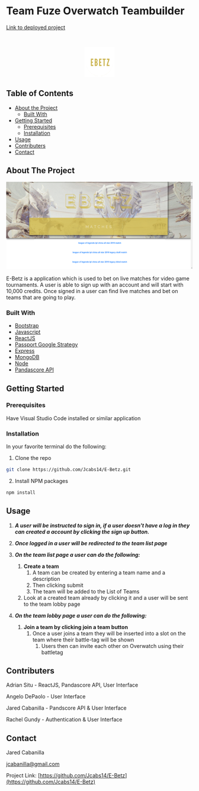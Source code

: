 # Team Fuze Overwatch Teambuilder

[Link to deployed project](https://ebetz.herokuapp.com/home)

<!-- PROJECT LOGO -->
<br />
<p align="center">
  <a>
    <img src="server/client/public/elogo.png" alt="Logo" width="80" height="80">
  </a>
</p>

<!-- TABLE OF CONTENTS -->
## Table of Contents

* [About the Project](#about-the-project)
  * [Built With](#built-with)
* [Getting Started](#getting-started)
  * [Prerequisites](#prerequisites)
  * [Installation](#installation)
* [Usage](#usage)
* [Contributers](#contributers)
* [Contact](#contact)

<!-- ABOUT THE PROJECT -->
## About The Project

![E-Betz](server/client/public/home.png)

E-Betz is a application which is used to bet on live matches for video game tournaments.
A user is able to sign up with an account and will start with 10,000 credits.
Once signed in a user can find live matches and bet on teams that are going to play.

### Built With
* [Bootstrap](https://getbootstrap.com)
* [Javascript](https://www.javascript.com/)
* [ReactJS](https://reactjs.org/)
* [Passport Google Strategy](http://www.passportjs.org/docs/google/)
* [Express](https://expressjs.com/)
* [MongoDB](https://www.mongodb.com/)
* [Node](https://nodejs.org/en/)
* [Pandascore API](https://pandascore.co/)

<!-- GETTING STARTED -->
## Getting Started

### Prerequisites

Have Visual Studio Code installed or similar application

### Installation

In your favorite terminal do the following:

1. Clone the repo
```sh
git clone https://github.com/Jcabs14/E-Betz.git
```
2. Install NPM packages
```sh
npm install
```

<!-- USAGE EXAMPLES -->
## Usage

1. ***A user will be instructed to sign in, if a user doesn't have a log in they can created a account by clicking the sign up button.***

2. ***Once logged in a user will be redirected to the team list page***

3. ***On the team list page a user can do the following:***
    1. **Create a team**
        1. A team can be created by entering a team name and a description
        2. Then clicking submit
        3. The team will be added to the List of Teams
    2. Look at a created team already by clicking it and a user will be sent to the team lobby page

4. ***On the team lobby page a user can do the following:***
    1. **Join a team by clicking join a team button**
        1. Once a user joins a team they will be inserted into a slot on the team where their battle-tag will be shown
            1. Users then can invite each other on Overwatch using their battletag

<!-- CONTRIBUTERS -->
## Contributers

Adrian Situ - ReactJS, Pandascore API, User Interface

Angelo DePaolo - User Interface

Jared Cabanilla - Pandscore API & User Interface

Rachel Gundy - Authentication & User Interface



<!-- CONTACT -->
## Contact

Jared Cabanilla

jcabanilla@gmail.com

Project Link: [https://github.com/Jcabs14/E-Betz](https://github.com/Jcabs14/E-Betz)





